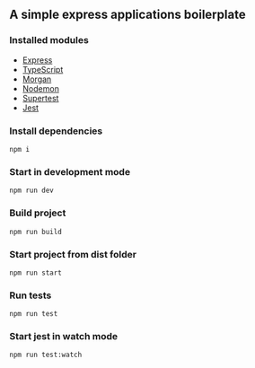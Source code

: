 ## A simple express applications boilerplate

### Installed modules

- [Express](http://expressjs.com//)
- [TypeScript](https://www.typescriptlang.org/)
- [Morgan](https://github.com/expressjs/morgan#readme)
- [Nodemon](https://github.com/remy/nodemon)
- [Supertest](https://github.com/visionmedia/supertest#readme)
- [Jest](https://jestjs.io/)

### Install dependencies
``npm i``

### Start in development mode
``npm run dev``

### Build project
``npm run build``

### Start project from dist folder
``npm run start``

### Run tests
``npm run test``

### Start jest in watch mode
``npm run test:watch``
